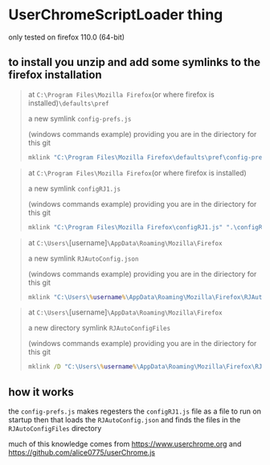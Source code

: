 # UserChromeScriptLoader thing

only tested on firefox 110.0 (64-bit)

## to install you unzip and add some symlinks to the firefox installation

> at `C:\Program Files\Mozilla Firefox`(or where firefox is installed)`\defaults\pref`
> 
> a new symlink `config-prefs.js`
> 
> (windows commands example) providing you are in the diriectory for this git
> ```bat
> mklink "C:\Program Files\Mozilla Firefox\defaults\pref\config-prefs.js" ".\config-prefs.js"
> ```

> at `C:\Program Files\Mozilla Firefox`(or where firefox is installed)
> 
> a new symlink `configRJ1.js`
> 
> (windows commands example) providing you are in the diriectory for this git
> ```bat
> mklink "C:\Program Files\Mozilla Firefox\configRJ1.js" ".\configRJ1.js"
> ```

> at `C:\Users\`[username]`\AppData\Roaming\Mozilla\Firefox`
> 
> a new symlink `RJAutoConfig.json`
> 
> (windows commands example) providing you are in the diriectory for this git
> ```bat
> mklink "C:\Users\%username%\AppData\Roaming\Mozilla\Firefox\RJAutoConfig.json" ".\RJAutoConfig.json"
> ```

> at `C:\Users\`[username]`\AppData\Roaming\Mozilla\Firefox`
> 
> a new directory symlink `RJAutoConfigFiles`
> 
> (windows commands example) providing you are in the diriectory for this git
> ```bat
> mklink /D "C:\Users\%username%\AppData\Roaming\Mozilla\Firefox\RJAutoConfigFiles" ".\RJAutoConfigFiles"
> ```

## how it works

the `config-prefs.js` makes regesters the `configRJ1.js` file as a file to run on startup then that loads the `RJAutoConfig.json` and finds the files in the `RJAutoConfigFiles` directory

much of this knowledge comes from https://www.userchrome.org and https://github.com/alice0775/userChrome.js